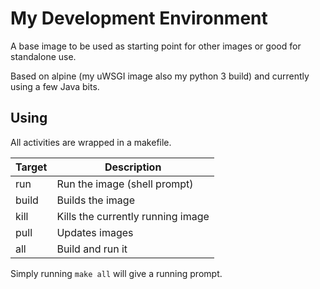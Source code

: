 # My Development Environment

A base image to be used as starting point for other images or good for standalone use.

Based on alpine (my uWSGI image also my python 3 build) and currently using a few Java bits.

## Using

All activities are wrapped in a makefile.

| Target      | Description                       |
|-------------|-----------------------------------|
| run         | Run the image (shell prompt)      |
| build       | Builds the image                  |
| kill        | Kills the currently running image |
| pull        | Updates images                    |
| all         | Build and run it                  |

Simply running ```make all``` will give a running prompt.
